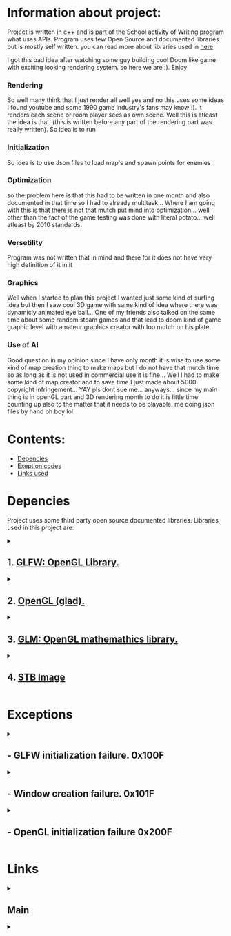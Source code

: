 

# Information about project:


Project is written in c++ and is part of the School activity of Writing program what uses APIs. 
Program uses few Open Source and documented libraries but is mostly self written. you can read more about libraries used in [here](#Depencies)

I got this bad idea after watching some guy building cool Doom like game with exciting looking rendering system. so here we are :). Enjoy

### Rendering

So well many think that I just render all well yes and no this uses some ideas I found youtube and some 1990 game industry's fans may know :). it renders each scene or room player sees as own scene. Well this is atleast the idea is that. (this is written before any part of the rendering part was really written). So idea is to run 

### Initialization

So idea is to use Json files to load map's and spawn points for enemies

### Optimization

so the problem here is that this had to be written in one month and also documented in that time so I had to already multitask... Where I am going with this is that there is not that mutch put mind into optimization... well other than the fact of the game testing was done with literal potato... well atleast by 2010 standards.

### Versetility 

Program was not written that in mind and there for it does not have very high definition of it in it

### Graphics

Well when I started to plan this project I wanted just some kind of surfing idea but then I saw cool 3D game with same kind of idea where there was dynamicly animated eye ball... One of my friends also talked on the same time about some random steam games and that lead to doom kind of game graphic level with amateur graphics creator with too mutch on his plate.


### Use of AI

Good question in my opinion since I have only month it is wise to use some kind of map creation thing to make maps but I do not have that mutch time so as long as it is not used in commercial use it is fine... Well I had to make some kind of map creator and to save time I just made about 5000 copyright infringement... YAY pls dont sue me... anyways... since my main thing is in openGL part and 3D rendering month to do it is little time counting up also to the matter that it needs to be playable. me doing json files by hand oh boy lol.



# Contents:

- [Depencies](#Depencies)
- [Exeption codes](#Exceptions)
- [Links used](#Links)

# Depencies 

Project uses some third party open source documented libraries. Libraries used in this project are:

<details>
<summary>

## 1. [GLFW: OpenGL Library.](https://www.glfw.org/)

</summary>

Funny according to google GLFW is a API itself but well it is only capable of creating windows and perform simple tasks... it won't impress
any one right? well in any case it is used as such in this program. only for creating and handling window and its call backs.

</details>

<details>
<summary>

## 2. [OpenGL (glad).](https://www.opengl.org/)

</summary>

So even tho it is linked to opengl's web page it is convienient to have some sort of loader for methods and functions behid the scenes...
And Well this does excactly it. Btw the real link to headers and other is [here](https://glad.dav1d.de/).

</details>

<details>
<summary>

## 3. [GLM: OpenGL mathemathics library.](https://github.com/g-truc/glm)
</summary>

You know it is such a pain to do a lot of work while you know there is some library what already does it and most likely better... Well her we are.

</details>

<details>
<summary>

## 4. [STB Image](https://github.com/nothings/stb/blob/master/stb_image.h)

</summary>

I know the page mentions something about security well... it was only one what I was familiar with already except SDL2 Image well I would have been needed to change GLFW to it and so on... so for the sake of this we use it like this.

</details>



# Exceptions


<details>
<Summary>

##  - GLFW initialization failure. 0x100F

</summary>

Exception is raised when ever program fails to initialize GLFW API. 

</details>
<details>
<Summary>

## - Window creation failure. 0x101F

</summary>

Exception is raiseed when ever program fails to create window.

</details>
<details>
<Summary>

## - OpenGL initialization failure 0x200F

</summary>

Exception is raised when ever program fails to load OpenGL methods.
</details>

# Links

<details>
<summary>

## Main

</summary>


<blockquote>

<details>
<summary>

### 1. [OpenGL documentation](https://www.opengl.org/)

</summary>

I Know someone would want to see chat gpt code... But you wont instead you see my horrible codee to be impressed
I actually feel sorry for you my boy

</details>
<details>
<summary>

### 2. [GLFW documentation](https://www.glfw.org/documentation)

</summary>

Well here is the documentation of OpenGL Window management API thingy...
it is used for managing windows and key callbacks Yay!

</details>



<details>
<summary>

## 3. [The OpenGL Mathematics (GLM) Library](https://web.engr.oregonstate.edu/~mjb/cs491/Handouts/GLM.1pp.pdf)

</summary>

It was pain to find documentation but here some sort of :)

</details>
</details>

<details>
<summary>

